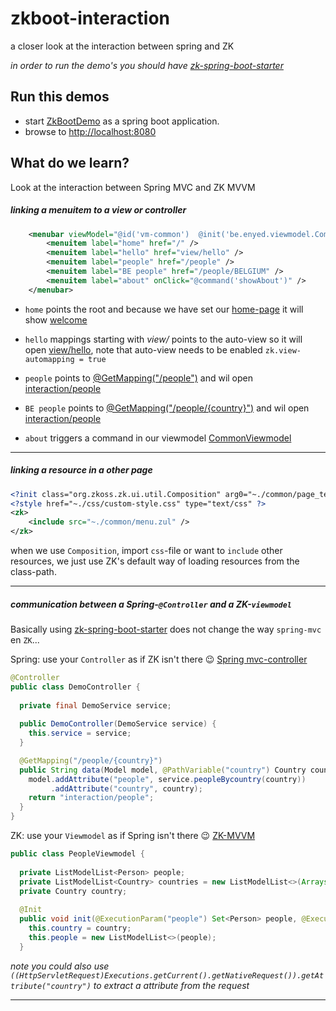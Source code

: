 # zkboot-interaction
a closer look at the interaction between spring and ZK

_in order to run the demo's you should have [zk-spring-boot-starter](https://github.com/dirkdeyne/zk-spring-boot-starter/tree/master/zk-spring-boot-starter)_

## Run this demos
* start [ZkBootDemo](https://github.com/dirkdeyne/zk-spring-boot-starter/blob/master/zk-spring-boot-demos/zkboot-hello/src/main/java/be/enyed/zkboot/ZkBootDemo.java) as a spring boot application.
* browse to [http://localhost:8080](http://localhost:8080)

## What do we learn?
Look at the interaction between Spring MVC and ZK MVVM

##### linking a menuitem to a view or controller

```xml
	<menubar viewModel="@id('vm-common')  @init('be.enyed.viewmodel.CommonViewmodel')">
		<menuitem label="home" href="/" />
		<menuitem label="hello" href="view/hello" />
		<menuitem label="people" href="/people" />
		<menuitem label="BE people" href="/people/BELGIUM" />
		<menuitem label="about" onClick="@command('showAbout')" />
	</menubar>
```
 
- `home` points the root and because we have set our [home-page]() it will show [welcome](https://github.com/dirkdeyne/zk-spring-boot-starter/blob/master/zk-spring-boot-demos/zkboot-interaction/src/main/resources/web/welcome.zul)

- `hello` mappings starting with _view/_ points to the auto-view so it will open [view/hello](https://github.com/dirkdeyne/zk-spring-boot-starter/blob/master/zk-spring-boot-demos/zkboot-interaction/src/main/resources/web/hello.zul), note that auto-view needs to be enabled `zk.view-automapping = true` 

- `people` points to [@GetMapping("/people")](https://github.com/dirkdeyne/zk-spring-boot-starter/blob/master/zk-spring-boot-demos/zkboot-interaction/src/main/java/be/enyed/zkboot/controller/DemoController.java) and wil open [interaction/people](https://github.com/dirkdeyne/zk-spring-boot-starter/blob/master/zk-spring-boot-demos/zkboot-interaction/src/main/resources/web/interaction/people.zul)

- `BE people` points to [@GetMapping("/people/{country}")](https://github.com/dirkdeyne/zk-spring-boot-starter/blob/master/zk-spring-boot-demos/zkboot-interaction/src/main/java/be/enyed/zkboot/controller/DemoController.java) and wil open [interaction/people](https://github.com/dirkdeyne/zk-spring-boot-starter/blob/master/zk-spring-boot-demos/zkboot-interaction/src/main/resources/web/interaction/people.zul)

- `about` triggers a command in our viewmodel [CommonViewmodel](https://github.com/dirkdeyne/zk-spring-boot-starter/blob/master/zk-spring-boot-demos/zkboot-interaction/src/main/java/be/enyed/zkboot/viewmodel/CommonViewmodel.java)

----

##### linking a resource in a other page

```xml
<?init class="org.zkoss.zk.ui.util.Composition" arg0="~./common/page_template.zul"?>
<?style href="~./css/custom-style.css" type="text/css" ?>
<zk>
	<include src="~./common/menu.zul" />
</zk>	
```
when we use `Composition`, import `css`-file or want to `include` other resources, we just use ZK's default way of loading resources from the class-path.

----

##### communication between a Spring-`@Controller` and a ZK-`viewmodel`

Basically using [zk-spring-boot-starter](https://github.com/dirkdeyne/zk-spring-boot-starter/tree/master/zk-spring-boot-starter) does not change the way `spring-mvc` en `ZK`...

Spring: use your `Controller` as if  ZK isn't there :wink: [Spring mvc-controller](https://docs.spring.io/spring/docs/current/spring-framework-reference/web.html#mvc-controller)

```java
@Controller
public class DemoController {
  
  private final DemoService service;
  
  public DemoController(DemoService service) {
    this.service = service;
  }

  @GetMapping("/people/{country}")
  public String data(Model model, @PathVariable("country") Country country) {
    model.addAttribute("people", service.peopleBycountry(country))
         .addAttribute("country", country);
    return "interaction/people";
  }
}  

```

ZK: use your `Viewmodel` as if Spring isn't there :wink: [ZK-MVVM](http://books.zkoss.org/zk-mvvm-book/8.0/syntax/executionparam.html)

```java
public class PeopleViewmodel {
  
  private ListModelList<Person> people;
  private ListModelList<Country> countries = new ListModelList<>(Arrays.asList(Country.values()));
  private Country country;
  
  @Init
  public void init(@ExecutionParam("people") Set<Person> people, @ExecutionParam("country") Country country) {
    this.country = country;
    this.people = new ListModelList<>(people);
  }

```

_note you could also use `((HttpServletRequest)Executions.getCurrent().getNativeRequest()).getAttribute("country")` to extract a attribute from the request_


----